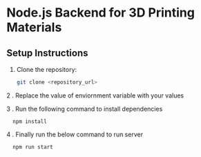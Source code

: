 # Node.js Backend for 3D Printing Materials

## Setup Instructions

1. Clone the repository:
   ```bash
   git clone <repository_url>
2 . Replace the value of enviornment variable with your values

3 .  Run the following command to install dependencies
      
      npm install

4 .  Finally run the below command to run server
      
      npm run start
      
